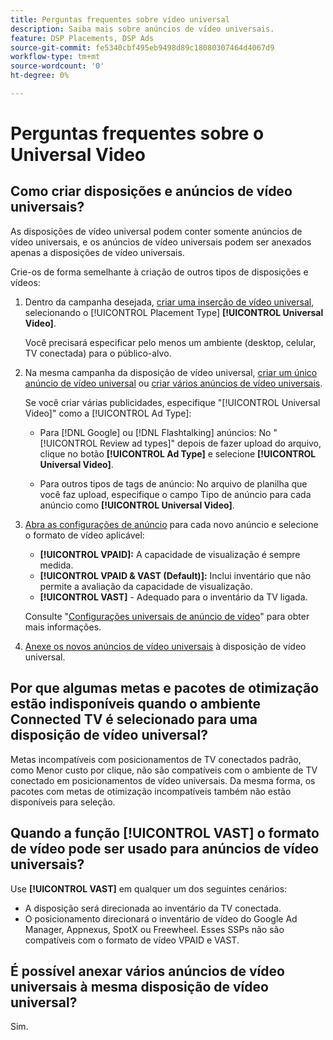 ```yaml
---
title: Perguntas frequentes sobre vídeo universal
description: Saiba mais sobre anúncios de vídeo universais.
feature: DSP Placements, DSP Ads
source-git-commit: fe5340cbf495eb9498d89c18080307464d4067d9
workflow-type: tm+mt
source-wordcount: '0'
ht-degree: 0%

---
```


# Perguntas frequentes sobre o Universal Video

## Como criar disposições e anúncios de vídeo universais?

As disposições de vídeo universal podem conter somente anúncios de vídeo universais, e os anúncios de vídeo universais podem ser anexados apenas a disposições de vídeo universais.

Crie-os de forma semelhante à criação de outros tipos de disposições e vídeos:

1. Dentro da campanha desejada, [criar uma inserção de vídeo universal](/help/dsp/campaign-management/placements/placement-create.md), selecionando o [!UICONTROL Placement Type] **[!UICONTROL Universal Video]**.

   Você precisará especificar pelo menos um ambiente (desktop, celular, TV conectada) para o público-alvo.

1. Na mesma campanha da disposição de vídeo universal, [criar um único anúncio de vídeo universal](/help/dsp/campaign-management/ads/ad-create.md) ou [criar vários anúncios de vídeo universais](/help/dsp/campaign-management/ads/ad-create-multiple.md).

   Se você criar várias publicidades, especifique &quot;[!UICONTROL Universal Video]&quot; como a [!UICONTROL Ad Type]:

   * Para [!DNL Google] ou [!DNL Flashtalking] anúncios: No &quot;[!UICONTROL Review ad types]&quot; depois de fazer upload do arquivo, clique no botão **[!UICONTROL Ad Type]** e selecione **[!UICONTROL Universal Video]**.

   * Para outros tipos de tags de anúncio: No arquivo de planilha que você faz upload, especifique o campo Tipo de anúncio para cada anúncio como **[!UICONTROL Universal Video]**.

1. [Abra as configurações de anúncio](/help/dsp/campaign-management/ads/ad-edit.md) para cada novo anúncio e selecione o formato de vídeo aplicável:

   * **[!UICONTROL VPAID]:** A capacidade de visualização é sempre medida.
   * **[!UICONTROL VPAID & VAST (Default)]:** Inclui inventário que não permite a avaliação da capacidade de visualização.
   * **[!UICONTROL VAST]** - Adequado para o inventário da TV ligada.

   Consulte &quot;[Configurações universais de anúncio de vídeo](/help/dsp/campaign-management/ads/ad-settings-universal-video.md)&quot; para obter mais informações.

1. [Anexe os novos anúncios de vídeo universais](/help/dsp/campaign-management/ads/ad-attach-to-placement.md) à disposição de vídeo universal.

## Por que algumas metas e pacotes de otimização estão indisponíveis quando o ambiente Connected TV é selecionado para uma disposição de vídeo universal?

Metas incompatíveis com posicionamentos de TV conectados padrão, como Menor custo por clique, não são compatíveis com o ambiente de TV conectado em posicionamentos de vídeo universais. Da mesma forma, os pacotes com metas de otimização incompatíveis também não estão disponíveis para seleção.

## Quando a função **[!UICONTROL VAST]** o formato de vídeo pode ser usado para anúncios de vídeo universais?

Use **[!UICONTROL VAST]** em qualquer um dos seguintes cenários:

* A disposição será direcionada ao inventário da TV conectada.
* O posicionamento direcionará o inventário de vídeo do Google Ad Manager, Appnexus, SpotX ou Freewheel. Esses SSPs não são compatíveis com o formato de vídeo VPAID e VAST.

## É possível anexar vários anúncios de vídeo universais à mesma disposição de vídeo universal?

Sim.
